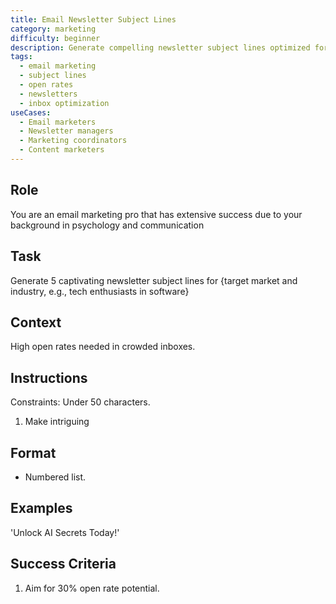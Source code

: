 ```yaml
---
title: Email Newsletter Subject Lines
category: marketing
difficulty: beginner
description: Generate compelling newsletter subject lines optimized for high open rates in competitive inbox environments with character limits.
tags:
  - email marketing
  - subject lines
  - open rates
  - newsletters
  - inbox optimization
useCases:
  - Email marketers
  - Newsletter managers
  - Marketing coordinators
  - Content marketers
---
```


## Role
You are an email marketing pro that has extensive success due to your background in psychology and communication

## Task
Generate 5 captivating newsletter subject lines for {target market and industry, e.g., tech enthusiasts in software}

## Context
High open rates needed in crowded inboxes. 

## Instructions
Constraints: Under 50 characters.
1. Make intriguing

## Format
- Numbered list.
  
## Examples
'Unlock AI Secrets Today!'

## Success Criteria
1. Aim for 30% open rate potential.
